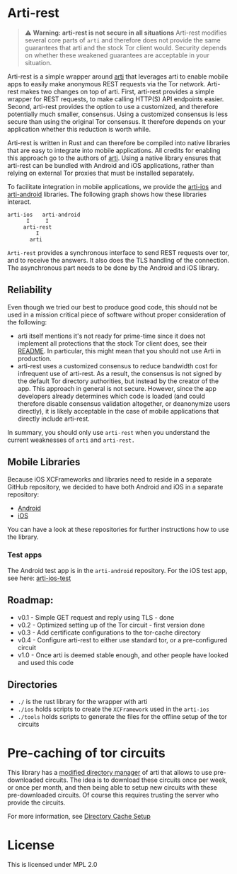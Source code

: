 # Arti-rest

> :warning: **Warning: arti-rest is not secure in all situations** Arti-rest modifies several core parts of `arti` and therefore does not provide the same guarantees that arti and the stock Tor client would. Security depends on whether these weakened guarantees are acceptable in your situation.

Arti-rest is a simple wrapper around [arti](https://gitlab.torproject.org/tpo/core/arti) that leverages arti to enable mobile apps to easily make anonymous REST requests via the Tor network. Arti-rest makes two changes on top of arti. First, arti-rest provides a simple wrapper for REST requests, to make calling HTTP(S) API endpoints easier. Second, arti-rest provides the option to use a customized, and therefore potentially much smaller, consensus. Using a customized consensus is less secure than using the original Tor consensus. It therefore depends on your application whether this reduction is worth while.

Arti-rest is written in Rust and can therefore be compiled into native libraries that are easy to integrate into mobile applications. All credits for enabling this approach go to the authors of [arti](https://gitlab.torproject.org/tpo/core/arti). Using a native library ensures that arti-rest can be bundled with Android and iOS applications, rather than relying on external Tor proxies that must be installed separately.

To facilitate integration in mobile applications, we provide the [arti-ios](https://github.com/c4dt/arti-ios) and [arti-android](https://github.com/c4dt/arti-android) libraries. The following graph shows how these libraries interact.

```
arti-ios   arti-android
      I     I
     arti-rest
         I
       arti
```
       
`Arti-rest` provides a synchronous interface to send REST requests over tor, and
to receive the answers. It also does the TLS handling of the connection. The
asynchronous part needs to be done by the Android and iOS library.

## Reliability

Even though we tried our best to produce good code, this should not be used in a
mission critical piece of software without proper consideration of the following:

- arti itself mentions it's not ready for prime-time since it does not implement all protections that the stock Tor client does, see their 
  [README](https://gitlab.torproject.org/tpo/core/arti/-/blob/main/README.md). In particular, this might mean that you should not use Arti in production.
- arti-rest uses a customized consensus to reduce bandwidth cost for infrequent use of arti-rest. As a result, the consensus is not signed by the default Tor directory authorities, but instead by the creator of the app. This approach in general is not secure. However, since the app developers already determines which code is loaded (and could therefore disable consensus validation altogether, or deanonymize users directly), it is likely acceptable in the case of mobile applications that directly include arti-rest.

In summary, you should only use `arti-rest` when you understand the current weaknesses of `arti` and `arti-rest.`
  
## Mobile Libraries

Because iOS XCFrameworks and libraries need to reside in a separate GitHub repository,
we decided to have both Android and iOS in a separate repository:

- [Android](https://github.com/c4dt/arti-android)
- [iOS](https://github.com/c4dt/arti-ios)

You can have a look at these repositories for further instructions how to use the
library.

### Test apps

The Android test app is in the `arti-android` repository.
For the iOS test app, see here:
[arti-ios-test](https://github.com/c4dt/arti-ios-test)


## Roadmap:

- v0.1 - Simple GET request and reply using TLS - done
- v0.2 - Optimized setting up of the Tor circuit - first version done
- v0.3 - Add certificate configurations to the tor-cache directory   
- v0.4 - Configure arti-rest to either use standard tor, or a pre-configured circuit
- v1.0 - Once arti is deemed stable enough, and other people have looked and used this code

## Directories

- `./` is the rust library for the wrapper with arti
- `./ios` holds scripts to create the `XCFramework` used in the `arti-ios`
- `./tools` holds scripts to generate the files for the offline setup of the tor circuits

# Pre-caching of tor circuits

This library has a [modified directory manager](./src/arti/tor-dirmgr) of arti that allows to 
use pre-downloaded circuits.
The idea is to download these circuits once per week, or once per month, and then being
able to setup new circuits with these pre-downloaded circuits.
Of course this requires trusting the server who provide the circuits.

For more information, see [Directory Cache Setup](tools/README.md)

# License

This is licensed under MPL 2.0
